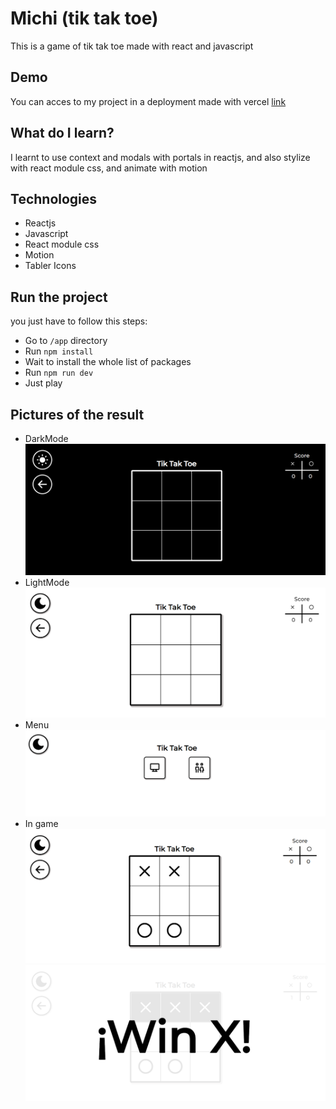 # Michi (tik tak toe)
This is a game of tik tak toe made with react and javascript

## Demo
You can acces to my project in a deployment made with vercel [link](https://michi-ashen.vercel.app/)
## What do I learn?
I learnt to use context and modals with portals in reactjs, and also stylize with react module css, and animate with motion

## Technologies
- Reactjs
- Javascript
- React module css
- Motion
- Tabler Icons

## Run the project
you just have to follow this steps:
- Go to `/app` directory 
- Run `npm install` 
- Wait to install the whole list of packages
- Run `npm run dev`
- Just play

## Pictures of the result
- DarkMode
![](https://github.com/smenaquispe/michi/blob/main/images/1.PNG)
- LightMode
![](https://github.com/smenaquispe/michi/blob/main/images/2.PNG)
- Menu
![](https://github.com/smenaquispe/michi/blob/main/images/3.PNG)
- In game
![](https://github.com/smenaquispe/michi/blob/main/images/4.PNG)
![](https://github.com/smenaquispe/michi/blob/main/images/5.PNG)

